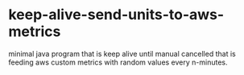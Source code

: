 # keep-alive-send-units-to-aws-metrics
minimal java program that is keep alive until manual cancelled that is feeding aws custom metrics with random values every n-minutes.
